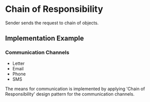 ﻿# Chain of Responsibility

Sender sends the request to chain of objects.

## Implementation Example

### Communication Channels

- Letter
- Email
- Phone
- SMS

The means for communication is implemented by applying 'Chain of Responsibility' design pattern for the communication
channels.
